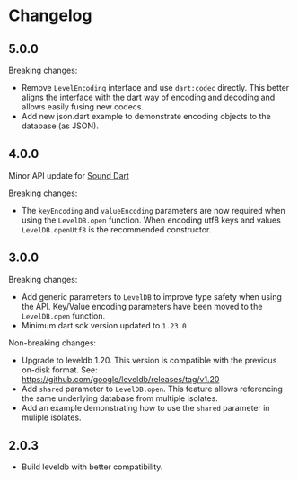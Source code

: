 # Changelog

## 5.0.0

Breaking changes:

- Remove `LevelEncoding` interface and use `dart:codec` directly. This better aligns the interface with
the dart way of encoding and decoding and allows easily fusing new codecs. 
- Add new json.dart example to demonstrate encoding objects to the database (as JSON).

## 4.0.0

Minor API update for [Sound Dart](https://www.dartlang.org/guides/language/sound-dart)
 
Breaking changes:
- The `keyEncoding` and `valueEncoding` parameters are now required when using the `LevelDB.open` function.
When encoding utf8 keys and values `LevelDB.openUtf8` is the recommended constructor. 

## 3.0.0

Breaking changes:

- Add generic parameters to `LevelDB` to improve type safety when using the API.
Key/Value encoding parameters have been moved to the `LevelDB.open` function.
- Minimum dart sdk version updated to `1.23.0`

Non-breaking changes:

- Upgrade to leveldb 1.20. This version is compatible with the previous on-disk format. See: https://github.com/google/leveldb/releases/tag/v1.20
- Add `shared` parameter to `LevelDB.open`. This feature allows referencing
the same underlying database from multiple isolates.
- Add an example demonstrating how to use the `shared` parameter in muliple
isolates.

## 2.0.3

- Build leveldb with better compatibility.
